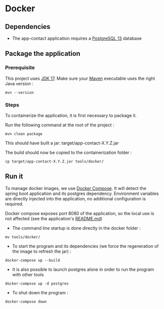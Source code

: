 # Docker

## Dependencies

- The app-contact application requires a [PostgreSQL 13](https://hub.docker.com/_/postgres/) database

## Package the application 

### Prerequisite

This project uses [JDK 17](https://www.azul.com/downloads/?version=java-17-lts&package=jdk).
Make sure your [Maven](https://maven.apache.org/download.cgi) executable uses the right Java version :

```mvn --version```

### Steps
To containerize the application, it is first necessary to package it.

Run the following command at the root of the project :

```mvn clean package```

This should have built a jar: target/app-contact-X.Y.Z.jar

The build should now be copied to the containerization folder :

```cp target/app-contact-X.Y.Z.jar tools/docker/```

## Run it

To manage docker images, we use [Docker Compose](https://docs.docker.com/compose/install/).
It will detect the spring boot application and its postgres dependency.
Environment variables are directly injected into the application, no additional configuration is required.

Docker compose exposes port 8080 of the application, so the local use is not affected
(see the application's [README.md](../README.md))

- The command line startup is done directly in the docker folder :

```mv tools/docker/```

- To start the program and its dependencies (we force the regeneration of the image to refresh the jar) :

```docker-compose up --build```

- It is also possible to launch postgres alone in order to run the program with other tools

```docker-compose up -d postgres```

- To shut down the program :

```docker-compose down```
